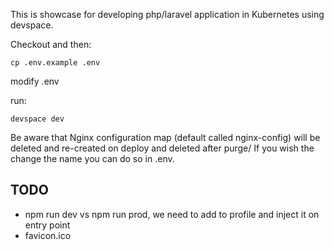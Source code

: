 This is showcase for developing php/laravel application in Kubernetes using devspace.


Checkout and then:

```
cp .env.example .env
```

modify .env

run:
```
devspace dev
```

Be aware that Nginx configuration map (default called nginx-config) will be deleted and re-created on deploy and deleted after purge/
If you wish the change the name you can do so in .env.



## TODO
- npm run dev vs npm run prod, we need to add to profile and inject it on entry point
- favicon.ico
